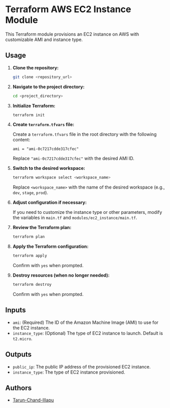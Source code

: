 # Terraform AWS EC2 Instance Module

This Terraform module provisions an EC2 instance on AWS with customizable AMI and instance type.

## Usage

1. **Clone the repository:**

    ```bash
    git clone <repository_url>
    ```

2. **Navigate to the project directory:**

    ```bash
    cd <project_directory>
    ```

3. **Initialize Terraform:**

    ```bash
    terraform init
    ```

4. **Create `terraform.tfvars` file:**

    Create a `terraform.tfvars` file in the root directory with the following content:

    ```hcl
    ami = "ami-0c7217cdde317cfec"
    ```

    Replace `"ami-0c7217cdde317cfec"` with the desired AMI ID.

5. **Switch to the desired workspace:**

    ```bash
    terraform workspace select <workspace_name>
    ```

    Replace `<workspace_name>` with the name of the desired workspace (e.g., `dev`, `stage`, `prod`).

6. **Adjust configuration if necessary:**

    If you need to customize the instance type or other parameters, modify the variables in `main.tf` and `modules/ec2_instance/main.tf`.

7. **Review the Terraform plan:**

    ```bash
    terraform plan
    ```

8. **Apply the Terraform configuration:**

    ```bash
    terraform apply
    ```

    Confirm with `yes` when prompted.

9. **Destroy resources (when no longer needed):**

    ```bash
    terraform destroy
    ```

    Confirm with `yes` when prompted.

## Inputs

- `ami`: (Required) The ID of the Amazon Machine Image (AMI) to use for the EC2 instance.
- `instance_type`: (Optional) The type of EC2 instance to launch. Default is `t2.micro`.

## Outputs

- `public_ip`: The public IP address of the provisioned EC2 instance.
- `instance_type`: The type of EC2 instance provisioned.

## Authors

- [Tarun-Chand-Illapu](https://github.com/Tarun-Chand-Illapu)
